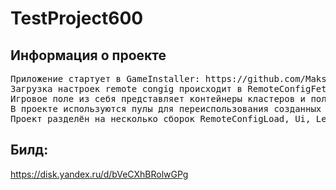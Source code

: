 # TestProject600


## Информация о проекте
</div>
 <div align="left">
<pre>
Приложение стартует в GameInstaller: https://github.com/MaksimMax77/TestProject600/blob/main/Assets/Code/Installers/GameInstaller.cs;
Загрузка настроек remote congig происходит в RemoteConfigFetcher: https://github.com/MaksimMax77/TestProject600/blob/main/Assets/Code/RemoteConfigLoad/RemoteConfigFetcher.cs;
Игровое поле из себя представляет контейнеры кластеров и полей для ввода слова : https://github.com/MaksimMax77/TestProject600/tree/main/Assets/Code/Level/GameField/Containers;
В проекте используются пулы для переиспользования созданных объектвов: https://github.com/MaksimMax77/TestProject600/tree/main/Assets/Code/Core/Pools, https://github.com/MaksimMax77/TestProject600/blob/main/Assets/Code/Level/GameField/Word/WordFieldPool.cs;
Проект разделён на несколько сборок RemoteConfigLoad, Ui, Level, Core.
</pre>
</div>

## Билд: 
https://disk.yandex.ru/d/bVeCXhBRolwGPg
 
